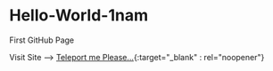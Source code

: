 # Hello-World-1nam
First GitHub Page

Visit Site -->  [Teleport me Please...](https://1nam.github.io/Hello-World-1nam/){:target="_blank" : rel="noopener"}
